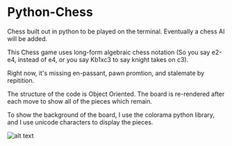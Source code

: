 # Python-Chess
Chess built out in python to be played on the terminal. Eventually a chess AI will be added.

This Chess game uses long-form algebraic chess notation (So you say e2-e4, instead of e4, or you say Kb1xc3 to
say knight takes on c3). 

Right now, it's missing en-passant, pawn promtion, and stalemate by repitition. 

The structure of the code is Object Oriented. The board is re-rendered after each move to show all of the pieces
which remain.

To show the background of the board, I use the colorama python library, and I use unicode characters to display
the pieces.

![alt text](https://github.com/[notowen333]/[Python-Chess]/blob/[main]/checkmate.jpg?raw=true)
